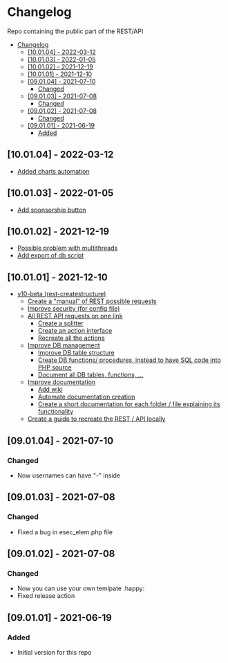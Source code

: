# Changelog
Repo containing the public part of the REST/API

- [Changelog](#changelog)
  - [[10.01.04] - 2022-03-12](#100104---2022-03-12)
  - [[10.01.03] - 2022-01-05](#100103---2022-01-05)
  - [[10.01.02] - 2021-12-19](#100102---2021-12-19)
  - [[10.01.01] - 2021-12-10](#100101---2021-12-10)
  - [[09.01.04] - 2021-07-10](#090104---2021-07-10)
    - [Changed](#changed)
  - [[09.01.03] - 2021-07-08](#090103---2021-07-08)
    - [Changed](#changed-1)
  - [[09.01.02] - 2021-07-08](#090102---2021-07-08)
    - [Changed](#changed-2)
  - [[09.01.01] - 2021-06-19](#090101---2021-06-19)
    - [Added](#added)

## [10.01.04] - 2022-03-12
- [Added charts automation](https://github.com/createstructure/libraries-createstructure/issues/21)

## [10.01.03] - 2022-01-05
- [Add sponsorship button](https://github.com/createstructure/createstructure.github.io/issues/36)

## [10.01.02] - 2021-12-19
- [Possible problem with multithreads](https://github.com/createstructure/rest-createstructure/issues/19)
- [Add export of db script](https://github.com/createstructure/rest-createstructure/issues/20)

## [10.01.01] - 2021-12-10
- [v10-beta (rest-createstructure)](https://github.com/createstructure/rest-createstructure/issues/2)
  - [Create a "manual" of REST possible requests](https://github.com/createstructure/rest-createstructure/issues/3)
  - [Improve security (for config file)](https://github.com/createstructure/rest-createstructure/issues/4)
  - [All REST API requests on one link](https://github.com/createstructure/rest-createstructure/issues/5)
    - [Create a splitter](https://github.com/createstructure/rest-createstructure/issues/9)
    - [Create an action interface](https://github.com/createstructure/rest-createstructure/issues/8)
    - [Recreate all the actions](https://github.com/createstructure/rest-createstructure/issues/10)
  - [Improve DB management](https://github.com/createstructure/rest-createstructure/issues/6)
    - [Improve DB table structure](https://github.com/createstructure/rest-createstructure/issues/11)
    - [Create DB functions/ procedures, instead to have SQL code into PHP source](https://github.com/createstructure/rest-createstructure/issues/12)
    - [Document all DB tables, functions, ...](https://github.com/createstructure/rest-createstructure/issues/17)
  - [Improve documentation](https://github.com/createstructure/rest-createstructure/issues/7)
    - [Add wiki](https://github.com/createstructure/rest-createstructure/issues/13)
    - [Automate documentation creation](https://github.com/createstructure/rest-createstructure/issues/14)
    - [Create a short documentation for each folder / file explaining its functionality](https://github.com/createstructure/rest-createstructure/issues/15)
  - [Create a guide to recreate the REST / API locally](https://github.com/createstructure/rest-createstructure/issues/16)

## [09.01.04] - 2021-07-10
### Changed
- Now usernames can have "-" inside 

## [09.01.03] - 2021-07-08
### Changed
- Fixed a bug in esec_elem.php file

## [09.01.02] - 2021-07-08
### Changed
- Now you can use your own temlpate :happy:
- Fixed release action

## [09.01.01] - 2021-06-19
### Added
- Initial version for this repo
